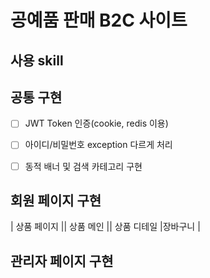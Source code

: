 # 공예품 판매 B2C 사이트 #

## 사용 skill ##


## 공통 구현 ##
- [ ] JWT Token 인증(cookie, redis 이용)
- [ ] 아이디/비밀번호 exception 다르게 처리
- [ ] 동적 배너 및 검색 카테고리 구현


## 회원 페이지 구현 ##
| 상품 페이지
|| 상품 메인
|| 상품 디테일
|장바구니
|


## 관리자 페이지 구현 ##
